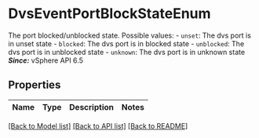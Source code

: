 # DvsEventPortBlockStateEnum

The port blocked/unblocked state.  Possible values: - `unset`: The dvs port is in unset state - `blocked`: The dvs port is in blocked state - `unblocked`: The dvs port is in unblocked state - `unknown`: The dvs port is in unknown state    ***Since:*** vSphere API 6.5 

## Properties
Name | Type | Description | Notes
------------ | ------------- | ------------- | -------------

[[Back to Model list]](../README.md#documentation-for-models) [[Back to API list]](../README.md#documentation-for-api-endpoints) [[Back to README]](../README.md)


